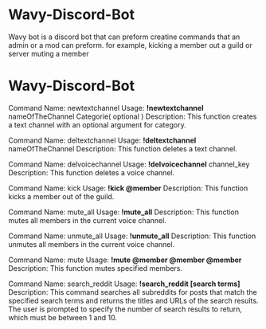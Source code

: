 # Wavy-Discord-Bot
Wavy bot is a discord bot that can preform creatine commands that an admin or a mod can preform. for example, kicking a member out a guild or server muting a member 

# Wavy-Discord-Bot

Command Name: newtextchannel
Usage: **!newtextchannel** nameOfTheChannel Categorie( optional ) Description: This function creates a text channel with an optional argument for category.

Command Name: deltextchannel
Usage: **!deltextchannel** nameOfTheChannel Description: This function deletes a text channel.

Command Name: delvoicechannel
Usage: **!delvoicechannel** channel_key Description: This function deletes a voice channel.

Command Name: kick
Usage: **!kick @member**
Description: This function kicks a member out of the guild.

Command Name: mute_all
Usage: **!mute_all**
Description: This function mutes all members in the current voice channel.

Command Name: unmute_all
Usage: **!unmute_all**
Description: This function unmutes all members in the current voice channel.

Command Name: mute
Usage: **!mute @member @member @member**
Description: This function mutes specified members.

Command Name: search_reddit
Usage: **!search_reddit [search terms]**
Description: This command searches all subreddits for posts that match the specified search terms and returns the titles and URLs of the search results. The user is prompted to specify the number of search results to return, which must be between 1 and 10.
